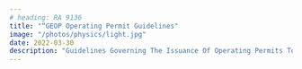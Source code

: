```yaml
---
# heading: RA 9136
title: "“GEOP Operating Permit Guidelines"
image: "/photos/physics/light.jpg"
date: 2022-03-30
description: "Guidelines Governing The Issuance Of Operating Permits To Renewable Energy Suppliers Under The Green Energy Option Program"
---
```



